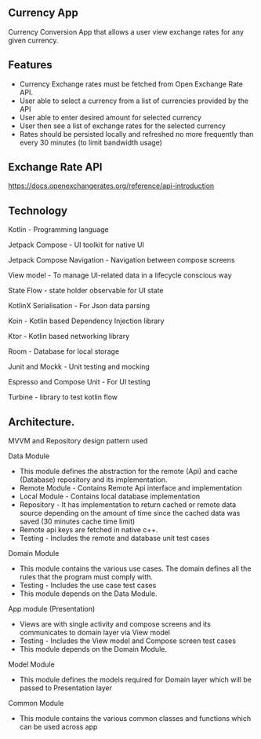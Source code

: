 ## Currency App
Currency Conversion App that allows a user view exchange rates for any given currency.

## Features
* Currency Exchange rates must be fetched from Open Exchange Rate API.
* User able to select a currency from a list of currencies provided by the API
* User able to enter desired amount for selected currency
* User then see a list of exchange rates for the selected currency
* Rates should be persisted locally and refreshed no more frequently than every 30 minutes (to limit bandwidth usage)

## Exchange Rate API
https://docs.openexchangerates.org/reference/api-introduction

## Technology
Kotlin - Programming language

Jetpack Compose - UI toolkit for native UI

Jetpack Compose Navigation - Navigation between compose screens

View model - To manage UI-related data in a lifecycle conscious way

State Flow - state holder observable for UI state

KotlinX Serialisation - For Json data parsing

Koin - Kotlin based Dependency Injection library

Ktor - Kotlin based networking library

Room - Database for local storage

Junit and Mockk - Unit testing and mocking

Espresso and Compose Unit - For UI testing

Turbine - library to test kotlin flow

## Architecture.
MVVM and Repository design pattern used

Data Module
- This module defines the abstraction for the remote (Api) and cache (Database) repository and its implementation.
- Remote Module - Contains Remote Api interface and implementation
- Local Module - Contains local database implementation
- Repository - It has implementation to return cached or remote data source depending on the amount of time since the cached data was saved (30 minutes cache time limit)
- Remote api keys are fetched in native c++.
- Testing - Includes the remote and database unit test cases

Domain Module
- This module contains the various use cases. The domain defines all the rules that the program must comply with.
- Testing - Includes the use case test cases
- This module depends on the Data Module.

App module (Presentation)
- Views are with single activity and compose screens and its communicates to domain layer via View model
- Testing - Includes the View model and Compose screen test cases
- This module depends on the Domain Module.

Model Module
- This module defines the models required for Domain layer which will be passed to Presentation layer

Common Module
- This module contains the various common classes and functions which can be used across app

